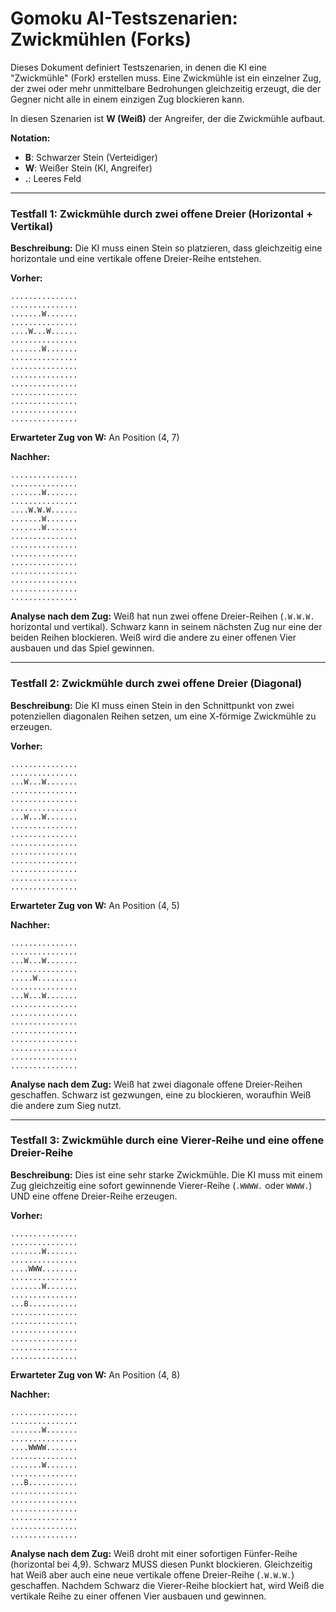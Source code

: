 # Gomoku AI-Testszenarien: Zwickmühlen (Forks)

Dieses Dokument definiert Testszenarien, in denen die KI eine "Zwickmühle" (Fork) erstellen muss. Eine Zwickmühle ist ein einzelner Zug, der zwei oder mehr unmittelbare Bedrohungen gleichzeitig erzeugt, die der Gegner nicht alle in einem einzigen Zug blockieren kann.

In diesen Szenarien ist **W (Weiß)** der Angreifer, der die Zwickmühle aufbaut.

**Notation:**
-   **B**: Schwarzer Stein (Verteidiger)
-   **W**: Weißer Stein (KI, Angreifer)
-   **.**: Leeres Feld

---

### Testfall 1: Zwickmühle durch zwei offene Dreier (Horizontal + Vertikal)

**Beschreibung:** Die KI muss einen Stein so platzieren, dass gleichzeitig eine horizontale und eine vertikale offene Dreier-Reihe entstehen.

**Vorher:**
```
...............
...............
.......W.......
...............
....W...W......
...............
.......W.......
...............
...............
...............
...............
...............
...............
...............
...............
```

**Erwarteter Zug von W:** An Position (4, 7)

**Nachher:**
```
...............
...............
.......W.......
...............
....W.W.W......
.......W.......
.......W.......
...............
...............
...............
...............
...............
...............
...............
...............
```

**Analyse nach dem Zug:** Weiß hat nun zwei offene Dreier-Reihen (`.W.W.W.` horizontal und vertikal). Schwarz kann in seinem nächsten Zug nur eine der beiden Reihen blockieren. Weiß wird die andere zu einer offenen Vier ausbauen und das Spiel gewinnen.

---

### Testfall 2: Zwickmühle durch zwei offene Dreier (Diagonal)

**Beschreibung:** Die KI muss einen Stein in den Schnittpunkt von zwei potenziellen diagonalen Reihen setzen, um eine X-förmige Zwickmühle zu erzeugen.

**Vorher:**
```
...............
...............
...W...W.......
...............
...............
...............
...W...W.......
...............
...............
...............
...............
...............
...............
...............
...............
```

**Erwarteter Zug von W:** An Position (4, 5)

**Nachher:**
```
...............
...............
...W...W.......
...............
.....W.........
...............
...W...W.......
...............
...............
...............
...............
...............
...............
...............
...............
```

**Analyse nach dem Zug:** Weiß hat zwei diagonale offene Dreier-Reihen geschaffen. Schwarz ist gezwungen, eine zu blockieren, woraufhin Weiß die andere zum Sieg nutzt.

---

### Testfall 3: Zwickmühle durch eine Vierer-Reihe und eine offene Dreier-Reihe

**Beschreibung:** Dies ist eine sehr starke Zwickmühle. Die KI muss mit einem Zug gleichzeitig eine sofort gewinnende Vierer-Reihe (`.WWWW.` oder `WWWW.`) UND eine offene Dreier-Reihe erzeugen.

**Vorher:**
```
...............
...............
.......W.......
...............
....WWW........
...............
.......W.......
...............
...B...........
...............
...............
...............
...............
...............
...............
```

**Erwarteter Zug von W:** An Position (4, 8)

**Nachher:**
```
...............
...............
.......W.......
...............
....WWWW.......
...............
.......W.......
...............
...B...........
...............
...............
...............
...............
...............
...............
```

**Analyse nach dem Zug:** Weiß droht mit einer sofortigen Fünfer-Reihe (horizontal bei 4,9). Schwarz MUSS diesen Punkt blockieren. Gleichzeitig hat Weiß aber auch eine neue vertikale offene Dreier-Reihe (`.W.W.W.`) geschaffen. Nachdem Schwarz die Vierer-Reihe blockiert hat, wird Weiß die vertikale Reihe zu einer offenen Vier ausbauen und gewinnen.